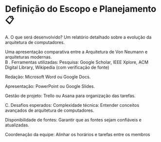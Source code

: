 # Definição do Escopo e Planejamento 📋
A. O que será desenvolvido?
Um relatório detalhado sobre a evolução da arquitetura de computadores.

Uma apresentação comparativa entre a Arquitetura de Von Neumann e arquiteturas modernas.                     
B . Ferramentas utilizadas:
Pesquisa: Google Scholar, IEEE Xplore, ACM Digital Library, Wikipedia (com verificação de fonte)

Redação: Microsoft Word ou Google Docs.

Apresentação: PowerPoint ou Google Slides.

Gestão de projeto: Trello ou Asana para organização das tarefas.

C. Desafios esperados:
Complexidade técnica: Entender conceitos avançados de arquitetura de computadores.

Disponibilidade de fontes: Garantir que as fontes sejam confiáveis e atualizadas.

Coordenação da equipe: Alinhar os horários e tarefas entre os membros
